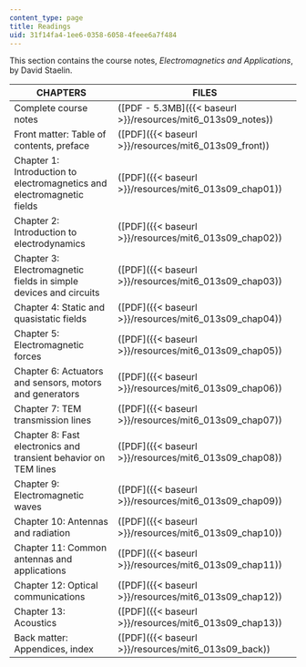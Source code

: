 ```yaml
---
content_type: page
title: Readings
uid: 31f14fa4-1ee6-0358-6058-4feee6a7f484
---
```


This section contains the course notes, _Electromagnetics and Applications_, by David Staelin.

| CHAPTERS | FILES |
| --- | --- |
| Complete course notes | ([PDF - 5.3MB]({{< baseurl >}}/resources/mit6_013s09_notes)) |
| Front matter: Table of contents, preface | ([PDF]({{< baseurl >}}/resources/mit6_013s09_front)) |
| Chapter 1: Introduction to electromagnetics and electromagnetic fields | ([PDF]({{< baseurl >}}/resources/mit6_013s09_chap01)) |
| Chapter 2: Introduction to electrodynamics | ([PDF]({{< baseurl >}}/resources/mit6_013s09_chap02)) |
| Chapter 3: Electromagnetic fields in simple devices and circuits | ([PDF]({{< baseurl >}}/resources/mit6_013s09_chap03)) |
| Chapter 4: Static and quasistatic fields | ([PDF]({{< baseurl >}}/resources/mit6_013s09_chap04)) |
| Chapter 5: Electromagnetic forces | ([PDF]({{< baseurl >}}/resources/mit6_013s09_chap05)) |
| Chapter 6: Actuators and sensors, motors and generators | ([PDF]({{< baseurl >}}/resources/mit6_013s09_chap06)) |
| Chapter 7: TEM transmission lines | ([PDF]({{< baseurl >}}/resources/mit6_013s09_chap07)) |
| Chapter 8: Fast electronics and transient behavior on TEM lines | ([PDF]({{< baseurl >}}/resources/mit6_013s09_chap08)) |
| Chapter 9: Electromagnetic waves | ([PDF]({{< baseurl >}}/resources/mit6_013s09_chap09)) |
| Chapter 10: Antennas and radiation | ([PDF]({{< baseurl >}}/resources/mit6_013s09_chap10)) |
| Chapter 11: Common antennas and applications | ([PDF]({{< baseurl >}}/resources/mit6_013s09_chap11)) |
| Chapter 12: Optical communications | ([PDF]({{< baseurl >}}/resources/mit6_013s09_chap12)) |
| Chapter 13: Acoustics | ([PDF]({{< baseurl >}}/resources/mit6_013s09_chap13)) |
| Back matter: Appendices, index | ([PDF]({{< baseurl >}}/resources/mit6_013s09_back))